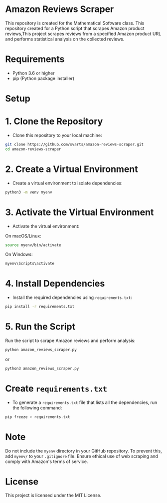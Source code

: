 # Amazon Reviews Scraper

This repository is created for the Mathematical Software class. This repository created for a Python script that scrapes Amazon product reviews,This project scrapes reviews from a specified Amazon product URL and performs statistical analysis on the collected reviews.

# Requirements
- Python 3.6 or higher
- pip (Python package installer)

# Setup

# 1. Clone the Repository
- Clone this repository to your local machine:
```sh
git clone https://github.com/svarts/amazon-reviews-scraper.git
cd amazon-reviews-scraper
```

# 2. Create a Virtual Environment
- Create a virtual environment to isolate dependencies:
```sh
python3 -m venv myenv
```

# 3. Activate the Virtual Environment
- Activate the virtual environment:

On macOS/Linux:
```sh
source myenv/bin/activate
```
On Windows:
```sh
myenv\Scripts\activate
```

# 4. Install Dependencies
- Install the required dependencies using `requirements.txt`:
```sh
pip install -r requirements.txt
```

# 5. Run the Script
Run the script to scrape Amazon reviews and perform analysis:
```sh
python amazon_reviews_scraper.py
```
or 
```sh
python3 amazon_reviews_scraper.py
```

# Create `requirements.txt`
- To generate a `requirements.txt` file that lists all the dependencies, run the following command:
```sh
pip freeze > requirements.txt
```

# Note
Do not include the `myenv` directory in your GitHub repository. To prevent this, add `myenv/` to your `.gitignore` file.
Ensure ethical use of web scraping and comply with Amazon's terms of service.

# License
This project is licensed under the MIT License.
